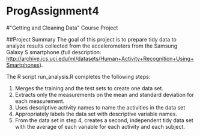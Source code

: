 # ProgAssignment4

#"Getting and Cleaning Data" Course Project

##Project Summary
The goal of this project is to prepare tidy data to analyze results collected from the accelerometers from the Samsung Galaxy S smartphone (full description: http://archive.ics.uci.edu/ml/datasets/Human+Activity+Recognition+Using+Smartphones).

The R script run_analysis.R completes the following steps:
1. Merges the training and the test sets to create one data set.
2. Extracts only the measurements on the mean and standard deviation for each measurement.
3. Uses descriptive activity names to name the activities in the data set
4. Appropriately labels the data set with descriptive variable names.
5. From the data set in step 4, creates a second, independent tidy data set with the average of each variable for each activity and each subject.

## 
